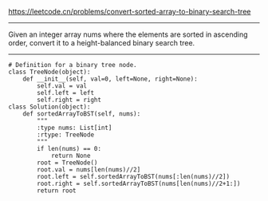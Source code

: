 https://leetcode.cn/problems/convert-sorted-array-to-binary-search-tree
***
Given an integer array nums where the elements are sorted in ascending order, convert it to a height-balanced binary search tree.
***
```
# Definition for a binary tree node.
class TreeNode(object):
    def __init__(self, val=0, left=None, right=None):
        self.val = val
        self.left = left
        self.right = right
class Solution(object):
    def sortedArrayToBST(self, nums):
        """
        :type nums: List[int]
        :rtype: TreeNode
        """
        if len(nums) == 0:
            return None
        root = TreeNode()
        root.val = nums[len(nums)//2]
        root.left = self.sortedArrayToBST(nums[:len(nums)//2])
        root.right = self.sortedArrayToBST(nums[len(nums)//2+1:])       
        return root 
